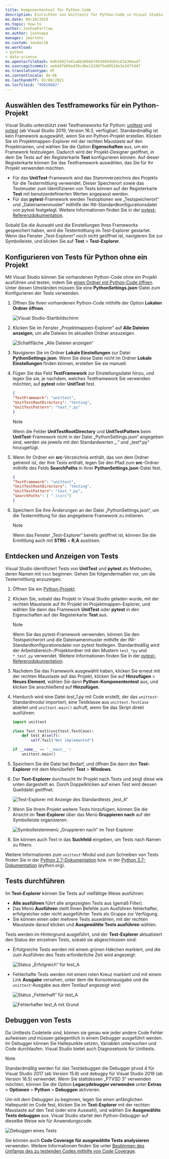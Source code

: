 ```yaml
---
title: Komponententest für Python-Code
description: Einrichten von Unittests für Python-Code in Visual Studio, um die Features des Test-Explorers zum Ermitteln, Ausführen und Debuggen von Tests in vollem Umfang zu nutzen.
ms.date: 09/18/2019
ms.topic: how-to
author: JoshuaPartlow
ms.author: joshuapa
manager: jmartens
ms.custom: seodec18
ms.workload:
- python
- data-science
ms.openlocfilehash: bd63d927e41a8b360eb7d934693bb3c83a30ea4f
ms.sourcegitcommit: ae6d47b09a439cd0e13180f5e89510e3e347fd47
ms.translationtype: HT
ms.contentlocale: de-DE
ms.lasthandoff: 02/08/2021
ms.locfileid: "99920682"
---
```

## <a name="select-the-test-framework-for-a-python-project"></a>Auswählen des Testframeworks für ein Python-Projekt

Visual Studio unterstützt zwei Testframeworks für Python: [unittest](https://docs.python.org/3/library/unittest.html) und [pytest](https://pytest.org/en/latest/) (ab Visual Studio 2019, Version 16.3, verfügbar). Standardmäßig ist kein Framework ausgewählt, wenn Sie ein Python-Projekt erstellen. Klicken Sie im Projektmappen-Explorer mit der rechten Maustaste auf den Projektnamen, und wählen Sie die Option **Eigenschaften** aus, um ein Framework festzulegen. Dadurch wird der Projekt-Designer geöffnet, in dem Sie Tests auf der Registerkarte **Test** konfigurieren können. Auf dieser Registerkarte können Sie das Testframework auswählen, das Sie für Ihr Projekt verwenden möchten. 

* Für das **UnitTest**-Framework wird das Stammverzeichnis des Projekts für die Testermittlung verwendet. Dieser Speicherort sowie das Textmuster zum Identifizieren von Tests können auf der Registerkarte **Test** mit benutzerdefinierten Werten angepasst werden.
* Für das **pytest**-Framework werden Testoptionen wie „Testspeicherort“ und „Dateinamenmuster“ mithilfe der INI-Standardkonfigurationsdatei von pytest festgelegt. Weitere Informationen finden Sie in der [pytest-Referenzdokumentation](https://docs.pytest.org/en/latest/reference.html#ini-options-ref).

Sobald Sie die Auswahl und die Einstellungen Ihres Frameworks gespeichert haben, wird die Testermittlung im Test-Explorer gestartet. Wenn das Fenster „Test-Explorer“ noch nicht geöffnet ist, navigieren Sie zur Symbolleiste, und klicken Sie auf **Test** > **Test-Explorer**.

## <a name="configure-testing-for-python-without-a-project"></a>Konfigurieren von Tests für Python ohne ein Projekt
Mit Visual Studio können Sie vorhandenen Python-Code ohne ein Projekt ausführen und testen, indem Sie [einen Ordner mit Python-Code öffnen](../../quickstart-05-python-visual-studio-open-folder.md). Unter diesen Umständen müssen Sie eine **PythonSettings.json**-Datei zum Konfigurieren der Tests verwenden. 
1. Öffnen Sie Ihren vorhandenen Python-Code mithilfe der Option **Lokalen Ordner öffnen**. 

   ![Visual Studio-Startbildschirm](../../media/quickstart-open-folder/01-open-local-folder.png)

1. Klicken Sie im Fenster „Projektmappen-Explorer“ auf **Alle Dateien anzeigen**, um alle Dateien im aktuellen Ordner anzuzeigen.

   ![Schaltfläche „Alle Dateien anzeigen“](../../media/unit-test-show-files.png)

1. Navigieren Sie im Ordner **Lokale Einstellungen** zur Datei **PythonSettings.json**. Wenn Sie diese Datei nicht im Ordner **Lokale Einstellungen** finden können, erstellen Sie sie manuell.
   
1. Fügen Sie das Feld **TestFramework** zur Einstellungsdatei hinzu, und legen Sie sie, je nachdem, welches Testframework Sie verwenden möchten, auf **pytest** oder **UnitTest** fest.

    ```json
    {
    "TestFramework": "unittest",
    "UnitTestRootDirectory": "testing",
    "UnitTestPattern": "test_*.py"
    }
    ```

    > [!Note]
    > Wenn die Felder **UnitTestRootDirectory** und **UnitTestPattern** beim **UnitTest**-Framework nicht in der Datei „PythonSettings.json“ angegeben sind, werden sie jeweils mit den Standardwerten „.“ und „test*.py“ hinzugefügt.

1. Wenn Ihr Ordner ein **src**-Verzeichnis enthält, das von dem Ordner getrennt ist, der Ihre Tests enthält, legen Sie den Pfad zum **src**-Ordner mithilfe des Felds **SearchPaths** in Ihrer **PythonSettings.json**-Datei fest.

    ```json
    {
    "TestFramework": "unittest",
    "UnitTestRootDirectory": "testing",
    "UnitTestPattern": "test_*.py",
    "SearchPaths": [ ".\\src"]
    }
    ```

1. Speichern Sie Ihre Änderungen an der Datei „PythonSettings.json“, um die Testermittlung für das angegebene Framework zu initiieren. 
   > [!Note]
   > Wenn das Fenster „Test-Explorer“ bereits geöffnet ist, können Sie die Ermittlung auch mit **STRG** + **R,A** auslösen.

## <a name="discover-and-view-tests"></a>Entdecken und Anzeigen von Tests

Visual Studio identifiziert Tests von **UnitTest** und **pytest** als Methoden, deren Namen mit `test` beginnen. Gehen Sie folgendermaßen vor, um die Testermittlung anzuzeigen:

1. Öffnen Sie ein [Python-Projekt](../../managing-python-projects-in-visual-studio.md).

1. Klicken Sie, sobald das Projekt in Visual Studio geladen wurde, mit der rechten Maustaste auf Ihr Projekt im Projektmappen-Explorer, und wählen Sie dann das Framework **UnitTest** oder **pytest** in den Eigenschaften auf der Registerkarte **Test** aus.
   > [!Note]
   > Wenn Sie das pytest-Framework verwenden, können Sie den Testspeicherort und die Dateinamenmuster mithilfe der INI-Standardkonfigurationsdatei von pytest festlegen. Standardmäßig wird der Arbeitsbereich-/Projektordner mit den Mustern `test_*py` und `*_test.py` verwendet. Weitere Informationen finden Sie in der [pytest-Referenzdokumentation](https://docs.pytest.org/en/latest/reference.html#ini-options-ref).

1. Nachdem Sie das Framework ausgewählt haben, klicken Sie erneut mit der rechten Maustaste auf das Projekt, klicken Sie auf **Hinzufügen** > **Neues Element**, wählen Sie dann **Python-Komponententest** aus, und klicken Sie anschließend auf **Hinzufügen**.

1. Hierdurch wird eine Datei *test_1.py* mit Code erstellt, der das `unittest`-Standardmodul importiert, eine Testklasse aus `unittest.TestCase` ableitet und `unittest.main()` aufruft, wenn Sie das Skript direkt ausführen:

    ```python
    import unittest

    class Test_test1(unittest.TestCase):
        def test_A(self):
            self.fail("Not implemented")

    if __name__ == '__main__':
        unittest.main()
    ```

1. Speichern Sie die Datei bei Bedarf, und öffnen Sie dann den **Test-Explorer** mit dem Menübefehl **Test** > **Windows**.

1. Der **Text-Explorer** durchsucht Ihr Projekt nach Tests und zeigt diese wie unten dargestellt an. Durch Doppelklicken auf einen Test wird dessen Quelldatei geöffnet.

    ![Test-Explorer mit Anzeige des Standardtests „test_A“](../../media/unit-test-a-2.png) 

1. Wenn Sie Ihrem Projekt weitere Tests hinzufügen, können Sie die Ansicht im **Test-Explorer** über das Menü **Gruppieren nach** auf der Symbolleiste organisieren:

    ![Symbolleistenmenü „Gruppieren nach“ im Test-Explorer](../../media/unit-test-group-menu-2.png) 

1. Sie können auch Text in das **Suchfeld** eingeben, um Tests nach Namen zu filtern.

Weitere Informationen zum `unittest`-Modul und zum Schreiben von Tests finden Sie in der [Python 2.7-Dokumentation](https://docs.python.org/2/library/unittest.html) bzw. in der [Python 3.7-Dokumentation](https://docs.python.org/3/library/unittest.html) (python.org).

## <a name="run-tests"></a>Tests durchführen

Im **Test-Explorer** können Sie Tests auf vielfältige Weise ausführen:

- **Alle ausführen** führt alle angezeigten Tests aus (gemäß Filter).
- Das Menü **Ausführen** stellt Ihnen Befehle zum Ausführen fehlerhafter, erfolgreicher oder nicht ausgeführter Tests als Gruppe zur Verfügung.
- Sie können einen oder mehrere Tests auswählen, mit der rechten Maustaste darauf klicken und **Ausgewählte Tests ausführen** wählen.

Tests werden im Hintergrund ausgeführt, und der **Test-Explorer** aktualisiert den Status der einzelnen Tests, sobald sie abgeschlossen sind:

- Erfolgreiche Tests werden mit einem grünen Häkchen markiert, und die zum Ausführen des Tests erforderliche Zeit wird angezeigt:

    ![Status „Erfolgreich“ für test_A](../../media/unit-test-A-pass.png)

- Fehlerhafte Tests werden mit einem roten Kreuz markiert und mit einem Link **Ausgabe** versehen, unter dem die Konsolenausgabe und die `unittest`-Ausgabe aus dem Testlauf angezeigt wird:

    ![Status „Fehlerhaft“ für test_A](../../media/unit-test-A-fail.png)

    ![Fehlerhafter test_A mit Grund](../../media/unit-test-A-fail-reason.png)

## <a name="debug-tests"></a>Debuggen von Tests

Da Unittests Codeteile sind, können sie genau wie jeder andere Code Fehler aufweisen und müssen gelegentlich in einem Debugger ausgeführt werden. Im Debugger können Sie Haltepunkte setzen, Variablen untersuchen und Code durchlaufen. Visual Studio bietet auch Diagnosetools für Unittests.

> [!Note]
> Standardmäßig werden für das Testdebuggen die Debugger ptvsd 4 für Visual Studio 2017 (ab Version 15.8) und debugpy für Visual Studio 2019 (ab Version 16.5) verwendet. Wenn Sie stattdessen „PTVSD 3“ verwenden möchten, können Sie die Option **Legacydebugger verwenden** unter **Extras** > **Optionen** > **Python** > **Debuggen** aktivieren. 

Um mit dem Debuggen zu beginnen, legen Sie einen anfänglichen Haltepunkt im Code fest, klicken Sie im **Test-Explorer** mit der rechten Maustaste auf den Test (oder eine Auswahl), und wählen Sie **Ausgewählte Tests debuggen** aus. Visual Studio startet den Python-Debugger auf dieselbe Weise wie für Anwendungscode.

![Debuggen eines Tests](../../media/unit-test-debugging.png)

Sie können auch **Code Coverage für ausgewählte Tests analysieren** verwenden. Weitere Informationen finden Sie unter [Bestimmen des Umfangs des zu testenden Codes mithilfe von Code Coverage](../../../test/using-code-coverage-to-determine-how-much-code-is-being-tested.md).
